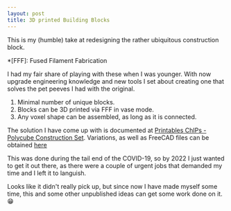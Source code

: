 ```yaml
---
layout: post
title: 3D printed Building Blocks
---
```


This is my (humble) take at redesigning the rather ubiquitous construction block.

*[FFF]: Fused Filament Fabrication

I had my fair share of playing with these when I was younger. With now upgrade engineering knowledge and new tools I set about creating one that solves the pet peeves I had with the original.

1. Minimal number of unique blocks.
2. Blocks can be 3D printed via FFF in vase mode.
3. Any voxel shape can be assembled, as long as it is connected.

The solution I have come up with is documented at [Printables ChIPs - Polycube Construction Set](https://www.printables.com/model/192718-chips-polycube-construction-set). Variations, as well as FreeCAD files can be obtained [here](https://github.com/choonway/ChIPs)

This was done during the tail end of the COVID-19, so by 2022 I just wanted to get it out there, as there were a couple of urgent jobs that demanded my time and I left it to languish.

Looks like it didn't really pick up, but since now I have made myself some time, this and some other unpublished ideas can get some work done on it. :grin:
